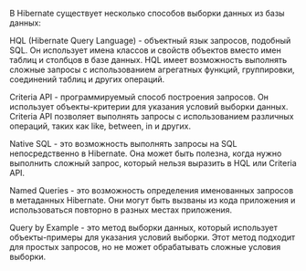 В Hibernate существует несколько способов выборки данных из базы данных:

HQL (Hibernate Query Language) - объектный язык запросов, подобный SQL. Он использует имена классов и свойств объектов вместо имен таблиц и столбцов в базе данных. HQL имеет возможность выполнять сложные запросы с использованием агрегатных функций, группировки, соединений таблиц и других операций.

Criteria API - программируемый способ построения запросов. Он использует объекты-критерии для указания условий выборки данных. Criteria API позволяет выполнять запросы с использованием различных операций, таких как like, between, in и других.

Native SQL - это возможность выполнять запросы на SQL непосредственно в Hibernate. Она может быть полезна, когда нужно выполнить сложный запрос, который нельзя выразить в HQL или Criteria API.

Named Queries - это возможность определения именованных запросов в метаданных Hibernate. Они могут быть вызваны из кода приложения и использоваться повторно в разных местах приложения.

Query by Example - это метод выборки данных, который использует объекты-примеры для указания условий выборки. Этот метод подходит для простых запросов, но не может обрабатывать сложные условия выборки.